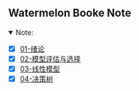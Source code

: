 ## Watermelon Booke Note
<details open>
<summary>Note:</summary>

- [x] [01-绪论](01/README.md)
- [x] [02-模型评估与选择](02/README.md)
- [x] [03-线性模型](03/README.md)
- [x] [04-决策树](04/README.md)
</details>